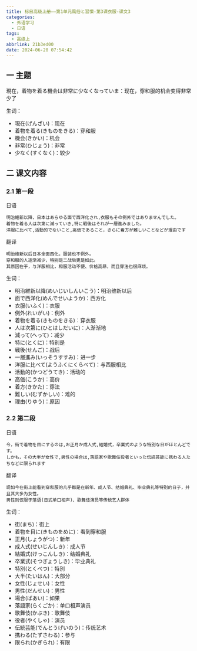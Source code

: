 ```yaml
---
title: 标日高级上册——第1单元風俗と習慣-第3课衣服-课文3
categories:
  - 外语学习
  - 日语
tags:
  - 高级上
abbrlink: 21b3ed00
date: 2024-06-20 07:54:42
---
```

## 一 主题

現在，着物を着る機会は非常に少なくなっていま：现在，穿和服的机会变得非常少了

<!--more-->

生词：

* 現在(げんざい)：现在
* 着物を着る(きものをきる)：穿和服
* 機会(きかい)：机会
* 非常(ひじょう)：非常
* 少なく(すくなく)：较少

## 二  课文内容

### 2.1 第一段

日语

```
明治維新以降，日本はあらゆる面で西洋化され,衣服もその例外ではありませんでした。
着物を着る人は次第に減っていき,特に戦後はそれが一層進みました。
洋服に比べて,活動的でないこと,高価であること，さらに着方が難しいことなどが理由です
```

翻译

```
明治维新以后日本全面西化，服装也不例外。
穿和服的人逐渐减少，特别是二战后更是如此。
其原因在于，与洋服相比，和服活动不便、价格高昂，而且穿法也很麻烦。
```

生词：

* 明治維新以降(めいじいしんいこう)：明治维新以后
* 面で西洋化(めんでせいようか)：西方化
* 衣服(いふく)：衣服
* 例外(れいがい)：例外
* 着物を着る(きものをきる)：穿衣服
* 人は次第に(ひとはしだいに)：人渐渐地
* 減って(へって)：减少
* 特に(とくに)：特别是
* 戦後(せんご)：战后
* 一層進み(いっそうすすみ)：进一步
* 洋服に比べて(ようふくにくらべて)：与西服相比
* 活動的(かつどうてき)：活动的
* 高価(こうか)：高价
* 着方(きかた)：穿法
* 難しい(むずかしい)：难的
* 理由(りゆう)：原因

### 2.2 第二段

日语

```
今，街で着物を目にするのは,お正月か成人式,結婚式，卒業式のような特別な日がほとんどです。
しかも，その大半が女性で,男性の場合は,落語家や歌舞伎役者といった伝統芸能に携わる人たちなどに限られます
```

翻译

```
现如今在街上能看到穿和服的几乎都是在新年、成人节、结婚典礼、毕业典礼等特别的日子，并且其大多为女性。
男性则仅限于落语(日式单口相声)、歌舞伎演员等传统艺人群体
```

生词：

* 街(まち)：街上
* 着物を目に(きものをめに)：看到穿和服
* 正月(しょうがつ)：新年
* 成人式(せいじんしき)：成人节
* 結婚式(けっこんしき)：结婚典礼
* 卒業式(そつぎょうしき)：毕业典礼
* 特別(とくべつ)：特別
* 大半(たいはん)：大部分
* 女性(じょせい)：女性
* 男性(だんせい)：男性
* 場合(ばあい)：如果
* 落語家(らくごか)：单口相声演员
* 歌舞伎(かぶき)：歌舞伎
* 役者(やくしゃ)：演员
* 伝統芸能(でんとうげいのう)：传统艺术
* 携わる(たずさわる)：参与
* 限られ(かぎられ)：有限